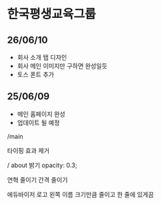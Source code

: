 # 한국평생교육그룹

<h2>26/06/10</h2>

- 회사 소개 탭 디자인
- 회사 메인 이미지만 구하면 완성일듯
- 토스 폰트 추가

<h2>25/06/09</h2>

- 메인 홈페이지 완성
- 업데이트 될 예정

/main

타이핑 효과 제거

/ about
밝기
opacity: 0.3;

연혁 줄이기 간격 줄이기

에듀바이저 로고 왼쪽 이름 크기만큼 줄이고 한 줄에 있게끔
